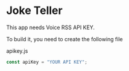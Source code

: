 # Joke Teller

This app needs Voice RSS API KEY.

To build it, you need to create the following file

apikey.js

```javascript
const apiKey = "YOUR API KEY";
```
